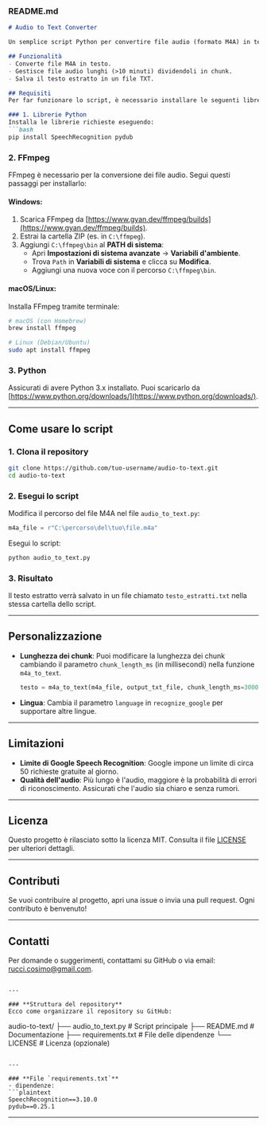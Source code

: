 ### **README.md**

```markdown
# Audio to Text Converter

Un semplice script Python per convertire file audio (formato M4A) in testo, utilizzando Google Speech Recognition. Lo script gestisce anche file audio lunghi, dividendoli in chunk più piccoli.

## Funzionalità
- Converte file M4A in testo.
- Gestisce file audio lunghi (>10 minuti) dividendoli in chunk.
- Salva il testo estratto in un file TXT.

## Requisiti
Per far funzionare lo script, è necessario installare le seguenti librerie e strumenti:

### 1. Librerie Python
Installa le librerie richieste eseguendo:
```bash
pip install SpeechRecognition pydub
```

### 2. FFmpeg
FFmpeg è necessario per la conversione dei file audio. Segui questi passaggi per installarlo:

#### **Windows**:
1. Scarica FFmpeg da [https://www.gyan.dev/ffmpeg/builds](https://www.gyan.dev/ffmpeg/builds).
2. Estrai la cartella ZIP (es. in `C:\ffmpeg`).
3. Aggiungi `C:\ffmpeg\bin` al **PATH di sistema**:
   - Apri **Impostazioni di sistema avanzate** → **Variabili d'ambiente**.
   - Trova `Path` in **Variabili di sistema** e clicca su **Modifica**.
   - Aggiungi una nuova voce con il percorso `C:\ffmpeg\bin`.

#### **macOS/Linux**:
Installa FFmpeg tramite terminale:
```bash
# macOS (con Homebrew)
brew install ffmpeg

# Linux (Debian/Ubuntu)
sudo apt install ffmpeg
```

### 3. Python
Assicurati di avere Python 3.x installato. Puoi scaricarlo da [https://www.python.org/downloads/](https://www.python.org/downloads/).

---

## Come usare lo script

### 1. Clona il repository
```bash
git clone https://github.com/tuo-username/audio-to-text.git
cd audio-to-text
```

### 2. Esegui lo script
Modifica il percorso del file M4A nel file `audio_to_text.py`:
```python
m4a_file = r"C:\percorso\del\tuo\file.m4a"
```

Esegui lo script:
```bash
python audio_to_text.py
```

### 3. Risultato
Il testo estratto verrà salvato in un file chiamato `testo_estratti.txt` nella stessa cartella dello script.

---

## Personalizzazione
- **Lunghezza dei chunk**: Puoi modificare la lunghezza dei chunk cambiando il parametro `chunk_length_ms` (in millisecondi) nella funzione `m4a_to_text`.
  ```python
  testo = m4a_to_text(m4a_file, output_txt_file, chunk_length_ms=300000)  # 5 minuti
  ```

- **Lingua**: Cambia il parametro `language` in `recognize_google` per supportare altre lingue.

---

## Limitazioni
- **Limite di Google Speech Recognition**: Google impone un limite di circa 50 richieste gratuite al giorno.
- **Qualità dell'audio**: Più lungo è l'audio, maggiore è la probabilità di errori di riconoscimento. Assicurati che l'audio sia chiaro e senza rumori.

---

## Licenza
Questo progetto è rilasciato sotto la licenza MIT. Consulta il file [LICENSE](LICENSE) per ulteriori dettagli.

---

## Contributi
Se vuoi contribuire al progetto, apri una issue o invia una pull request. Ogni contributo è benvenuto!

---

## Contatti
Per domande o suggerimenti, contattami su GitHub o via email: [rucci.cosimo@gmail.com](mailto:rucci.cosimo@gmail.com).
```

---

### **Struttura del repository**
Ecco come organizzare il repository su GitHub:
```
audio-to-text/
├── audio_to_text.py       # Script principale
├── README.md              # Documentazione
├── requirements.txt       # File delle dipendenze
└── LICENSE                # Licenza (opzionale)
```

---

### **File `requirements.txt`**
- dipendenze:
```plaintext
SpeechRecognition==3.10.0
pydub==0.25.1
```

---
